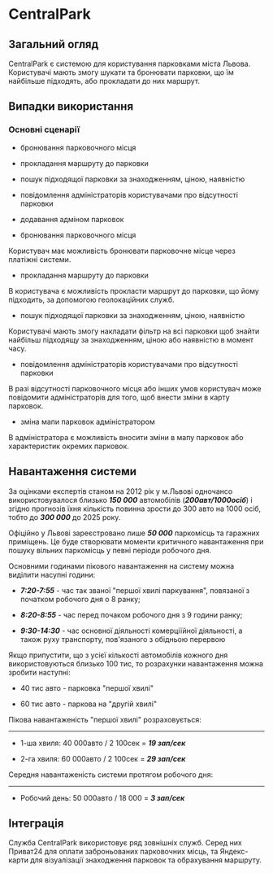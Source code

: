 # CentralPark

## Загальний огляд
CentralPark є системою для користування парковками міста Львова. Користувачі мають змогу шукати та 
бронювати парковки, що їм найбільше підходять, або прокладати до них маршрут.

## Випадки використання

### Основні сценарії

- бронювання парковочного місця
- прокладання маршруту до парковки
- пошук підходящої парковки за знаходженням, ціною, наявністю
- повідомлення адміністраторів користувачами про відсутності парковки
- додавання адміном парковок

- бронювання парковочного місця

Користувач має можливість бронювати парковочне місце через платіжні системи.

- прокладання маршруту до парковки

В користувача є можливість прокласти маршрут до парковки, що йому підходить, за допомогою 
геолокаційних служб. 

- пошук підходящої парковки за знаходженням, ціною, наявністю

Користувачі мають змогу накладати фільтр на всі парковки щоб знайти найбільш підходящу за знаходженням,
ціною або наявністю в момент часу.

- повідомлення адміністраторів користувачами про відсутності парковки

В разі відсутності парковочного місця або інших умов користувач може повідомити адміністраторів для
того, щоб внести зміни в карту парковок. 

- зміна мапи парковок адміністратором

В адміністратора є можливість вносити зміни в мапу парковок або характеристик окремих парковок.


## Навантаження системи

За оцінками експертів станом на 2012 рік у м.Львові одночансо використовувалося близько
***150 000*** автомобілів (***200авт/1000осіб***) і згідно прогнозів їхня кількість
повинна зрости до 300 авто на 1000 осіб, тобто до ***300 000*** до 2025 року. 

Офіційно у Львові зареєстровано лише ***50 000*** паркомісць та гаражних приміщень.
Це буде створювати моменти критичного навантаження при пошуку вільних паркомісць у
певні періоди робочого дня. 

Основними годинами пікового навантаження на систему можна виділити насупні години: 

- ***7:20-7:55*** - час так званої "першої хвилі паркування", повязаної з початком робочого дня о 8 ранку;

- ***8:20-8:55*** - час перед почаком робочого дня з 9 години ранку;  

- ***9:30-14:30*** - час основної діяльності комерціїйної діяльності, а також руху транспорту, пов'язаного з обідньою перервою

Якщо припустити, що з усієї кількості автомобілів кожного дня використовуються близько 100 тис, то розрахунки навантаження можна зробити наступні: 

- 40 тис авто - парковка "першої хвилі"

- 60 тис авто - паркова на "другій хвилі"

Пікова навантаженість "першої хвилі" розраховується: 

---

* 1-ша хвиля:  40 000авто / 2 100сек = ***19 зап/сек***



* 2-га хвиля:  60 000авто / 2 100сек = ***29 зап/сек***



Середня навантаженість системи протягом робочого дня: 

---

* Робочий день: 50 000авто / 18 000 =  ***3 зап/сек***

## Інтеграція

Служба CentralPark використовує ряд зовнішніх служб. Серед них Приват24 для оплати заброньованих 
парковочних місць, та Яндекс-карти для візуалізації знаходження парковок та обрахування маршруту.

